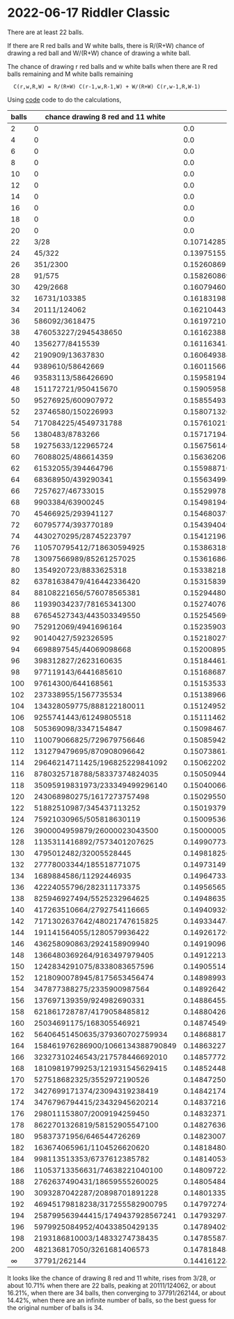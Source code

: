 2022-06-17 Riddler Classic
==========================
There are at least 22 balls.

If there are R red balls and W white balls, there is R/(R+W) chance of drawing
a red ball and W/(R+W) chance of drawing a white ball.

The chance of drawing r red balls and w white balls when there are R red
balls remaining and M white balls remaining
```
  C(r,w,R,W) = R/(R+W) C(r-1,w,R-1,W) + W/(R+W) C(r,w-1,R,W-1)
```

Using [code](202200617c.hs) code to do the calculations,

|balls|chance drawing 8 red and 11 white| |
|-----|---------------------------------|-|
|2|0|0.0|
|4|0|0.0|
|6|0|0.0|
|8|0|0.0|
|10|0|0.0|
|12|0|0.0|
|14|0|0.0|
|16|0|0.0|
|18|0|0.0|
|20|0|0.0|
|22|3/28|0.10714285714285714|
|24|45/322|0.13975155279503104|
|26|351/2300|0.15260869565217391|
|28|91/575|0.1582608695652174|
|30|429/2668|0.16079460269865067|
|32|16731/103385|0.16183198723219036|
|34|20111/124062|0.16210443165514019|
|36|586092/3618475|0.16197210150685026|
|38|476053227/2945438650|0.1616238813869031|
|40|1356277/8415539|0.1611634144883649|
|42|2190909/13637830|0.16064938483615063|
|44|9389610/58642669|0.1601156659496518|
|46|93583113/586426690|0.15958194706315293|
|48|151172721/950415670|0.15905958389764344|
|50|95276925/600907972|0.15855493592952366|
|52|23746580/150226993|0.1580713261031591|
|54|717084225/4549731788|0.1576102193301422|
|56|1380483/8783266|0.15717194492344874|
|58|19275633/122965724|0.15675614612735497|
|60|76088025/486614359|0.15636206287944743|
|62|61532055/394464796|0.15598871084049792|
|64|68368950/439290341|0.15563499494290042|
|66|7257627/46733015|0.15529978110763878|
|68|9903384/63900245|0.15498194099255802|
|70|45466925/293941127|0.15468037924478667|
|72|60795774/393770189|0.1543940493677138|
|74|4430270295/28745223797|0.15412196218358773|
|76|110570795412/718630594925|0.1538631895063412|
|78|13097566989/85261257025|0.1536168647520594|
|80|1354920723/8833625318|0.15338218163262152|
|82|63781638479/416442336420|0.1531583916930902|
|84|88108221656/576078565381|0.1529448011969132|
|86|11939034237/78165341300|0.15274076769111478|
|88|67654527343/443503349550|0.15254569646800992|
|90|752912069/4941696164|0.1523590370619961|
|92|90140427/592326595|0.15218027986739308|
|94|6698897545/44069098668|0.15200895292792285|
|96|398312827/2623160635|0.15184461892475754|
|98|977119143/6441685610|0.15168687237438774|
|100|97614300/644168561|0.1515353370373504|
|102|237338955/1567735534|0.15138966353236974|
|104|134328059775/888122180011|0.1512495271465197|
|106|9255741443/61249805518|0.15111462582979038|
|108|505369098/3347154847|0.1509846783613713|
|110|110079066825/729679756646|0.15085942267465732|
|112|131279479695/870908096642|0.1507386143281711|
|114|29646214711425/196825229841092|0.1506220251100941|
|116|8780325718788/58337374824035|0.1505094417647759|
|118|35095919831973/233349499296140|0.15040066483036824|
|120|243068980275/1617273757498|0.1502955075775417|
|122|51882510987/345437113252|0.15019379504005745|
|124|75921030965/505818630119|0.15009536312875357|
|126|3900004959879/26000023043500|0.15000005782125644|
|128|1135311416892/7573401207625|0.14990773442042837|
|130|4795012482/32005528445|0.14981825687521466|
|132|27778003344/185518771075|0.14973149715815084|
|134|1689884586/11292446935|0.14964733469433833|
|136|42224055796/282311173375|0.14956565583719522|
|138|825946927494/5525232964625|0.14948635338674038|
|140|417263510664/2792754116665|0.14940932614657823|
|142|7171302637642/48021747615825|0.14933447851612094|
|144|191141564055/1280579936422|0.14926172011491795|
|146|436258090863/2924158909940|0.14919096543626334|
|148|1366480369264/9163497979405|0.14912213352752085|
|150|1242834291075/8338083657596|0.14905514769485156|
|152|1218090078945/8175653456474|0.14898993523024623|
|154|347877388275/2335900987564|0.1489264271589631|
|156|137697139359/924982690331|0.14886455800564855|
|158|621861728787/4179058485812|0.14880426557757803|
|160|25034691175/168305546921|0.1487454907635985|
|162|56406451450635/379360702759934|0.1486881773474834|
|164|158461976286900/1066134388790849|0.14863227183452815|
|166|32327310246543/217578446692010|0.14857772329031954|
|168|18109819799253/121931545629415|0.14852448319070724|
|170|527518682325/3552972190526|0.1484725052820927|
|172|3427699171374/23094319238419|0.14842174545122702|
|174|3476796794415/23432945620214|0.14837216160378083|
|176|298011153807/2009194259450|0.14832371355101226|
|178|8622701326819/58152905547100|0.14827636290391688|
|180|95837371956/646544726269|0.14823007297429583|
|182|163674065961/1104526620620|0.14818480868222572|
|184|998113513353/6737612385782|0.14814053646945646|
|186|11053713356631/74638221040100|0.14809722421830368|
|188|2762637490431/18659555260025|0.14805484117563575|
|190|3093287042287/20898701891228|0.1480133578815904|
|192|46945179818238/317255582900795|0.14797274610268288|
|194|258799563944415/1749437928567241|0.14793297876899658|
|196|5979925084952/40433850429135|0.14789402991516998|
|198|2193186810003/14833274738435|0.14785587462491742|
|200|482136817050/3261681406573|0.1478184889788405|
|∞|37791/262144|0.14416122436523438|

It looks like the chance of drawing 8 red and 11 white, rises from 3/28, or
about 10.71% when there are 22 balls, peaking at 20111/124062, or about 16.21%,
when there are 34 balls, then converging to 37791/262144, or about 14.42%,
when there are an infinite number of balls, so the best guess for the
original number of balls is 34.
